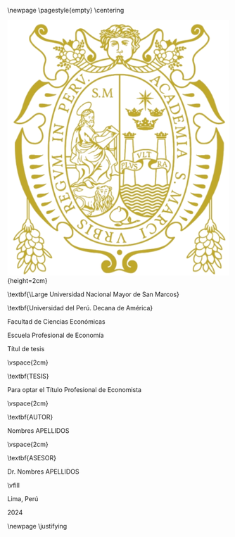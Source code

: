 \newpage
\pagestyle{empty}
\centering

![](./format/crest.png){height=2cm}

\textbf{\Large Universidad Nacional Mayor de San Marcos}

\textbf{Universidad del Perú. Decana de América}

Facultad de Ciencias Económicas

Escuela Profesional de Economía

Títul de tesis

\vspace{2cm}

\textbf{TESIS}

Para optar el Título Profesional de Economista

\vspace{2cm}

\textbf{AUTOR}

Nombres APELLIDOS

\vspace{2cm}

\textbf{ASESOR}

Dr. Nombres APELLIDOS

\vfill

Lima, Perú

2024

\newpage
\justifying
